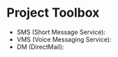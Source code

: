 Project Toolbox
===============
* SMS (Short Message Service):
* VMS (Voice Messaging Service):
* DM (DirectMail):
